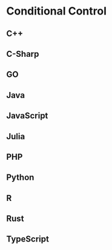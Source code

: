 # Conditional Control


<!-- DESCRIPTION -->


## C++



## C-Sharp



## GO



## Java



## JavaScript



## Julia



## PHP



## Python



## R



## Rust



## TypeScript
